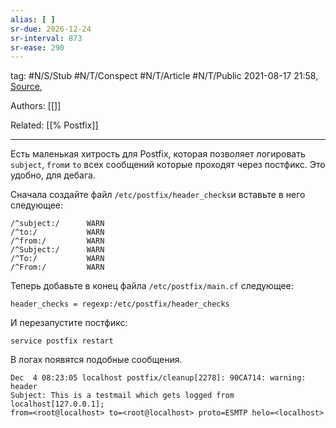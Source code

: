 ```yaml
---
alias: [ ]
sr-due: 2026-12-24
sr-interval: 873
sr-ease: 290
---
```

tag: #N/S/Stub #N/T/Conspect #N/T/Article #N/T/Public 
2021-08-17 21:58, [Source](https://raymii.org/s/tutorials/Postfix_Log_message_from_to_and_subject_headers.html),

Authors: [[]] 

Related: [[% Postfix]]

---

Есть маленькая хитрость для Postfix, которая позволяет логировать `subject`, `from`и `to` всех сообщений которые проходят через постфикс.
Это удобно, для дебага.

Сначала создайте файл `/etc/postfix/header_checks`и вставьте в него следующее:

```
/^subject:/      WARN
/^to:/           WARN
/^from:/         WARN
/^Subject:/      WARN
/^To:/           WARN
/^From:/         WARN
```

Теперь добавьте в конец файла `/etc/postfix/main.cf` следующее:

```
header_checks = regexp:/etc/postfix/header_checks
```

И перезапустите постфикс:

```
service postfix restart
```

В логах появятся подобные сообщения.

```
Dec  4 08:23:05 localhost postfix/cleanup[2278]: 90CA714: warning: header
Subject: This is a testmail which gets logged from localhost[127.0.0.1];
from=<root@localhost> to=<root@localhost> proto=ESMTP helo=<localhost>
```